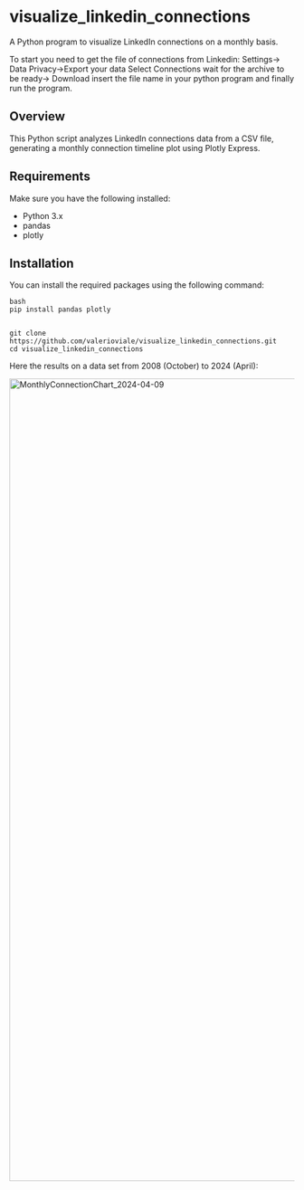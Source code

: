 # visualize_linkedin_connections
A Python program to visualize LinkedIn connections on a monthly basis.

To start you need to get the file of connections from Linkedin:
Settings-> Data Privacy->Export your data
Select Connections wait for the archive to be ready-> Download
insert the file name in your python program and finally run the program.

## Overview

This Python script analyzes LinkedIn connections data from a CSV file, generating a monthly connection timeline plot using Plotly Express.

## Requirements

Make sure you have the following installed:

- Python 3.x
- pandas
- plotly

## Installation

You can install the required packages using the following command:
```
bash
pip install pandas plotly


git clone https://github.com/valerioviale/visualize_linkedin_connections.git
cd visualize_linkedin_connections
```

Here the results on a data set from 2008 (October) to 2024 (April):



<img width="1419" alt="MonthlyConnectionChart_2024-04-09" src="https://github.com/valerioviale/visualize_linkedin_connections/assets/34212301/1e687064-aa47-4919-92f5-aee866cafe73">

